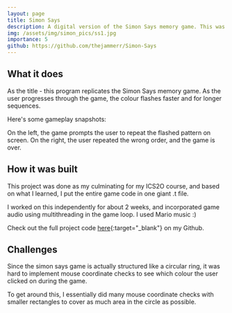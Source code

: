 ```yaml
---
layout: page
title: Simon Says
description: A digital version of the Simon Says memory game. This was my first coding project made in Turing.
img: /assets/img/simon_pics/ss1.jpg
importance: 5
github: https://github.com/thejammerr/Simon-Says
---
```


## What it does

As the title - this program replicates the Simon Says memory game. As the user progresses through the game, the colour flashes faster and for longer sequences.

Here's some gameplay snapshots:
<div class="row">
    <div class="col-sm-6 mt-3 mt-md-0">
        <img class="img-fluid rounded z-depth-1" src="{{ '/assets/img/simon_pics/ss3.jpg' | relative_url }}" alt="" title="your turn"/>
    </div>
    <div class="col-sm-6 mt-3 mt-md-0">
        <img class="img-fluid rounded z-depth-1" src="{{ '/assets/img/simon_pics/ss4.jpg' | relative_url }}" alt="" title="game over"/>
    </div>
</div>
<div class="caption">
    On the left, the game prompts the user to repeat the flashed pattern on screen. On the right, the user repeated the wrong order, and the game is over. 
</div>


## How it was built

This project was done as my culminating for my ICS2O course, and based on what I learned, I put the entire game code in one giant .t file. 

I worked on this independently for about 2 weeks, and incorporated game audio using multithreading in the game loop. I used Mario music :)

Check out the full project code [here](https://github.com/thejammerr/Simon-Says){:target="_blank"} on my Github.

## Challenges

Since the simon says game is actually structured like a circular ring, it was hard to implement mouse coordinate checks to see which colour the user clicked on during the game.

To get around this, I essentially did many mouse coordinate checks with smaller rectangles to cover as much area in the circle as possible. 